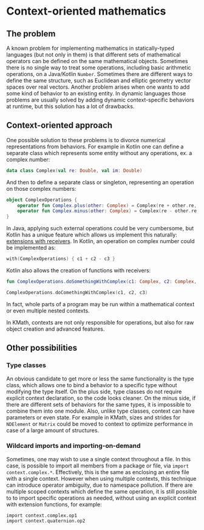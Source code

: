 # Context-oriented mathematics

## The problem

A known problem for implementing mathematics in statically-typed languages (but not only in them) is that different
sets of mathematical operators can be defined on the same mathematical objects. Sometimes there is no single way to
treat some operations, including basic arithmetic operations, on a Java/Kotlin `Number`. Sometimes there are different ways to
define the same structure, such as Euclidean and elliptic geometry vector spaces over real vectors. Another problem arises when
one wants to add some kind of behavior to an existing entity. In dynamic languages those problems are usually solved
by adding dynamic context-specific behaviors at runtime, but this solution has a lot of drawbacks.

## Context-oriented approach

One possible solution to these problems is to divorce numerical representations from behaviors.
For example in Kotlin one can define a separate class which represents some entity without any operations,
ex. a complex number:

```kotlin
data class Complex(val re: Double, val im: Double)
```

And then to define a separate class or singleton, representing an operation on those complex numbers:

```kotlin
object ComplexOperations {
    operator fun Complex.plus(other: Complex) = Complex(re + other.re, im + other.im)
    operator fun Complex.minus(other: Complex) = Complex(re - other.re, im - other.im)
}
```

In Java, applying such external operations could be very cumbersome, but Kotlin has a unique feature which allows us
implement this naturally: [extensions with receivers](https://kotlinlang.org/docs/reference/extensions.html#extension-functions).
In Kotlin, an operation on complex number could be implemented as:

```kotlin
with(ComplexOperations) { c1 + c2 - c3 }
```

Kotlin also allows the creation of functions with receivers:

```kotlin
fun ComplexOperations.doSomethingWithComplex(c1: Complex, c2: Complex, c3: Complex) = c1 + c2 - c3

ComplexOperations.doComethingWithComplex(c1, c2, c3)
```

In fact, whole parts of a program may be run within a mathematical context or even multiple nested contexts.

In KMath, contexts are not only responsible for operations, but also for raw object creation and advanced features.

## Other possibilities

### Type classes

An obvious candidate to get more or less the same functionality is the type class, which allows one to bind a behavior to
a specific type without modifying the type itself. On the plus side, type classes do not require explicit context
declaration, so the code looks cleaner. On the minus side, if there are different sets of behaviors for the same types,
it is impossible to combine them into one module. Also, unlike type classes, context can have parameters or even
state. For example in KMath, sizes and strides for `NDElement` or `Matrix` could be moved to context to optimize
performance in case of a large amount of structures.

### Wildcard imports and importing-on-demand

Sometimes, one may wish to use a single context throughout a file. In this case, is possible to import all members
from a package or file, via `import context.complex.*`. Effectively, this is the same as enclosing an entire file
with a single context. However when using multiple contexts, this technique can introduce operator ambiguity, due to
namespace pollution. If there are multiple scoped contexts which define the same operation, it is still possible to
to import specific operations as needed, without using an explicit context with extension functions, for example:

```
import context.complex.op1
import context.quaternion.op2
```
